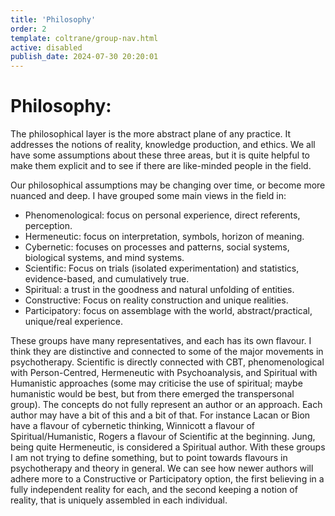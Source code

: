 ```yaml
---
title: 'Philosophy'
order: 2
template: coltrane/group-nav.html
active: disabled
publish_date: 2024-07-30 20:20:01
---
```

# Philosophy:
The philosophical layer is the more abstract plane of any practice. It addresses the notions of reality, knowledge production, and ethics. We all have some assumptions about these three areas, but it is quite helpful to make them explicit and to see if there are like-minded people in the field.

Our philosophical assumptions may be changing over time, or become more nuanced and deep. I have grouped some main views in the field in:
-	Phenomenological: focus on personal experience, direct referents, perception.
-	Hermeneutic: focus on interpretation, symbols, horizon of meaning.
-	Cybernetic: focuses on processes and patterns, social systems, biological systems, and mind systems. 
-	Scientific: Focus on trials (isolated experimentation) and statistics, evidence-based, and cumulatively true. 
-	Spiritual: a trust in the goodness and natural unfolding of entities.
-	Constructive: Focus on reality construction and unique realities.
-	Participatory: focus on assemblage with the world, abstract/practical, unique/real experience. 

These groups have many representatives, and each has its own flavour. I think they are distinctive and connected to some of the major movements in psychotherapy. Scientific is directly connected with CBT, phenomenological with Person-Centred, Hermeneutic with Psychoanalysis, and Spiritual with Humanistic approaches (some may criticise the use of spiritual; maybe humanistic would be best, but from there emerged the transpersonal group).
The concepts do not fully represent an author or an approach. Each author may have a bit of this and a bit of that. For instance Lacan or Bion have a flavour of cybernetic thinking, Winnicott a flavour of Spiritual/Humanistic, Rogers a flavour of Scientific at the beginning. Jung, being quite Hermeneutic, is considered a Spiritual author.
With these groups I am not trying to define something, but to point towards flavours in psychotherapy and theory in general. We can see how newer authors will adhere more to a Constructive or Participatory option, the first believing in a fully independent reality for each, and the second keeping a notion of reality, that is uniquely assembled in each individual.
 
